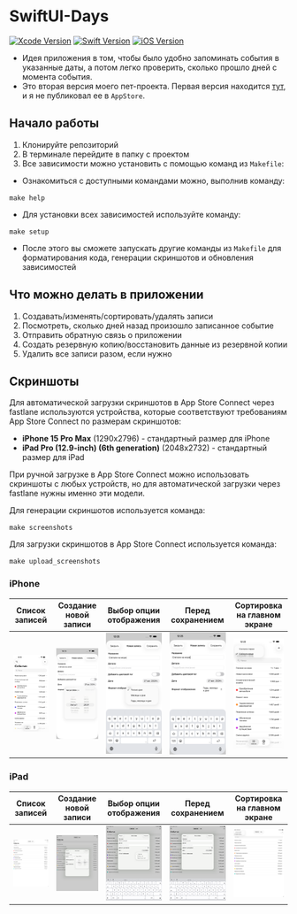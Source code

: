 # SwiftUI-Days
[<img alt="Xcode Version" src="https://img.shields.io/badge/Xcode_Version-26.0-blue">](https://developer.apple.com/xcode/)
[<img alt="Swift Version" src="https://img.shields.io/badge/Swift_Version-6.2-orange">](https://swift.org/)
[<img alt="iOS Version" src="https://img.shields.io/badge/iOS_Version-17-blue">](https://developer.apple.com/ios/)

- Идея приложения в том, чтобы было удобно запоминать события в указанные даты, а потом легко проверить, сколько прошло дней с момента события.
- Это вторая версия моего пет-проекта. Первая версия находится [тут](https://github.com/easydev991/Days), и я не публиковал ее в `AppStore`.

## Начало работы

1. Клонируйте репозиторий
2. В терминале перейдите в папку с проектом
3. Все зависимости можно установить с помощью команд из `Makefile`:
- Ознакомиться с доступными командами можно, выполнив команду:
```shell
make help
```
- Для установки всех зависимостей используйте команду:
```shell
make setup
```
- После этого вы сможете запускать другие команды из `Makefile` для форматирования кода, генерации скриншотов и обновления зависимостей

## Что можно делать в приложении
1. Создавать/изменять/сортировать/удалять записи
2. Посмотреть, сколько дней назад произошло записанное событие
3. Отправить обратную связь о приложении
4. Создать резервную копию/восстановить данные из резервной копии
5. Удалить все записи разом, если нужно

## Скриншоты  
Для автоматической загрузки скриншотов в App Store Connect через fastlane используются устройства, которые соответствуют требованиям App Store Connect по размерам скриншотов:
- **iPhone 15 Pro Max** (1290x2796) - стандартный размер для iPhone
- **iPad Pro (12.9-inch) (6th generation)** (2048x2732) - стандартный размер для iPad

При ручной загрузке в App Store Connect можно использовать скриншоты с любых устройств, но для автоматической загрузки через fastlane нужны именно эти модели.

Для генерации скриншотов используется команда:
```shell
make screenshots
```

Для загрузки скриншотов в App Store Connect используется команда:
```shell
make upload_screenshots
```
### iPhone
| Список записей | Создание новой записи | Выбор опции отображения | Перед сохранением | Сортировка на главном экране |
| --- | --- | --- | --- | --- |
| <img src="./fastlane/screenshots/ru/iPhone 15 Pro Max-1-demoList.png"> | <img src="./fastlane/screenshots/ru/iPhone 15 Pro Max-2-chooseDate.png"> | <img src="./fastlane/screenshots/ru/iPhone 15 Pro Max-3-chooseDisplayOption.png"> | <img src="./fastlane/screenshots/ru/iPhone 15 Pro Max-4-beforeSave.png"> | <img src="./fastlane/screenshots/ru/iPhone 15 Pro Max-5-sortByDate.png"> |

### iPad
| Список записей | Создание новой записи | Выбор опции отображения | Перед сохранением | Сортировка на главном экране |
| --- | --- | --- | --- | --- |
| <img src="./fastlane/screenshots/ru/iPad Pro (12.9-inch) (6th generation)-1-demoList.png"> | <img src="./fastlane/screenshots/ru/iPad Pro (12.9-inch) (6th generation)-2-chooseDate.png"> | <img src="./fastlane/screenshots/ru/iPad Pro (12.9-inch) (6th generation)-3-chooseDisplayOption.png"> | <img src="./fastlane/screenshots/ru/iPad Pro (12.9-inch) (6th generation)-4-beforeSave.png"> | <img src="./fastlane/screenshots/ru/iPad Pro (12.9-inch) (6th generation)-5-sortByDate.png"> |

